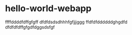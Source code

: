 # hello-world-webapp
ffffddddfdffgfgff
dfdfdsdsdhhhfgfjjjggg
ffdfdfddddddghgdfd
dfdfdfdffgfgdfdggsdsfgf
